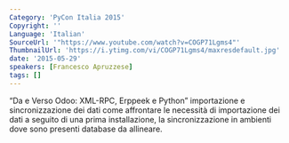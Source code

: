 ```yaml
---
Category: 'PyCon Italia 2015'
Copyright: ''
Language: 'Italian'
SourceUrl: '"https://www.youtube.com/watch?v=COGP71Lgms4"'
ThumbnailUrl: 'https://i.ytimg.com/vi/COGP71Lgms4/maxresdefault.jpg'
date: '2015-05-29'
speakers: [Francesco Apruzzese]
tags: []
---
```

“Da e Verso Odoo: XML-RPC,  Erppeek e Python”
importazione e sincronizzazione dei dati
come affrontare le necessità di importazione dei dati a seguito di una prima installazione, la sincronizzazione in ambienti dove sono presenti database da allineare.
